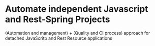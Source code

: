 # Automate independent Javascript and Rest-Spring Projects

(Automation and management) + (Quality and CI process) approach for detached JavaScritp and Rest Resource applications



